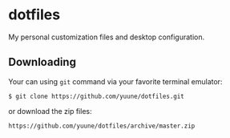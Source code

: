 # dotfiles
My personal customization files and desktop configuration.

## Downloading
Your can using `git` command via your favorite terminal emulator:

    $ git clone https://github.com/yuune/dotfiles.git

or download the zip files:
    
    https://github.com/yuune/dotfiles/archive/master.zip
